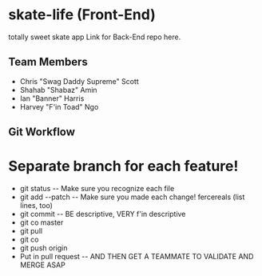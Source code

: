 # skate-life (Front-End)
totally sweet skate app
Link for Back-End repo here.

## Team Members
- Chris "Swag Daddy Supreme" Scott
- Shahab "Shabaz" Amin
- Ian "Banner" Harris
- Harvey "F'in Toad" Ngo

## Git Workflow 
# Separate branch for each feature!
- git status
-- Make sure you recognize each file
- git add --patch
-- Make sure you made each change! fercereals (list lines, too)
- git commit 
-- BE descriptive, VERY f'in descriptive
- git co master
- git pull
- git co <branchname>
- git push origin <branch>
- Put in pull request
-- AND THEN GET A TEAMMATE TO VALIDATE AND MERGE ASAP